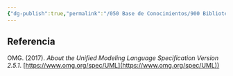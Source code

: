 ```yaml
---
{"dg-publish":true,"permalink":"/050 Base de Conocimientos/900 Biblioteca/Zk Lit (OMG, 2017) UML Specifications/","tags":["UML"]}
---
```


## Referencia
OMG. (2017). _About the Unified Modeling Language Specification Version 2.5.1_. [https://www.omg.org/spec/UML](https://www.omg.org/spec/UML))
